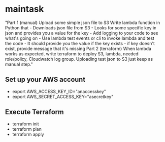 # maintask
  "Part 1 (manual)
  Upload some simple json file to S3
  Write lambda function in Python that
    - Downloads json file from S3
    - Looks for some specific key in json and provides you a value for the key
    - Add logging to your code to see what's going on
    - Use lambda test events or cli to invoke lambda and test the code
    - It should provide you the value if the key exists
    - if key doesn't exist, provide message that it's missing
  Part 2 (terraform)
  When lambda works as expected, write terraform to deploy S3, lambda, needed role/policy, Cloudwatch log group.
  Uploading test json to S3 just keep as manual step."
  
  
## Set up your AWS account
 - export AWS_ACCESS_KEY_ID="anaccesskey"
 - export AWS_SECRET_ACCESS_KEY="asecretkey"

## Execute Terraform
  - terraform init
  - terraform plan
  - terraform apply
